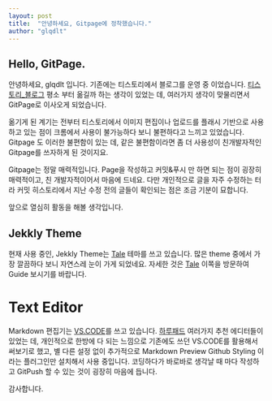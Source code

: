 ```yaml
---
layout: post
title:  "안녕하세요, Gitpage에 정착했습니다."
author: "glqdlt"
---
```


## Hello, GitPage.

안녕하세요, glqdlt 입니다.
기존에는 티스토리에서 블로그를 운영 중 이었습니다. [티스토리_블로그](http://glqdlt.tistory.com/) 
평소 부터 옮길까 하는 생각이 있었는 데, 여러가지 생각이 맞물리면서 GitPage로 이사오게 되었습니다.

옮기게 된 계기는 전부터 티스토리에서 이미지 편집이나 업로드를 플래시 기반으로 사용하고 있는 점이 크롬에서 사용이 불가능하다 보니 불편하다고 느끼고 있었습니다. Gitpage 도 이러한 불편함이 있는 데, 같은 불편함이라면 좀 더 사용성이 친개발자적인 Gitpage를 쓰자하게 된 것이지요. 

Gitpage는 정말 매력적입니다.
Page을 작성하고 커밋&푸시 만 하면 되는 점이 굉장히 매력적이고, 친 개발자적이어서 마음에 드네요.
다만 개인적으로 글을 자주 수정하는 터라 커밋 히스토리에서 지난 수정 전의 글들이 확인되는 점은 조금 기분이 묘합니다.

앞으로 열심히 활동을 해볼 생각입니다.

## Jekkly Theme

현재 사용 중인, Jekkly Theme는 [Tale](https://github.com/chesterhow/tale) 테마를 쓰고 있습니다.
많은 theme 중에서 가장 깔끔하다 보니 자연스레 눈이 가게 되었네요.
자세한 것은 [Tale](https://github.com/chesterhow/tale) 이쪽을 방문하여 Guide 보시기를 바랍니다.

# Text Editor

Markdown 편집기는 [VS.CODE](https://code.visualstudio.com/)를 쓰고 있습니다. 
[하루패드](http://pad.haroopress.com/page.html) 여러가지 추천 에디터들이 있었는 데, 개인적으로 한방에 다 되는 느낌으로 기존에도 쓰던 VS.CODE를 활용해서 써보기로 했고, 별 다른 설정 없이 추가적으로 Markdown Preview Github Styling 이라는 플러그인만 설치해서 사용 중입니다.
코딩하다가 바로바로 생각날 때 마다 작성하고 GitPush 할 수 있는 것이 굉장히 마음에 듭니다.


감사합니다.

